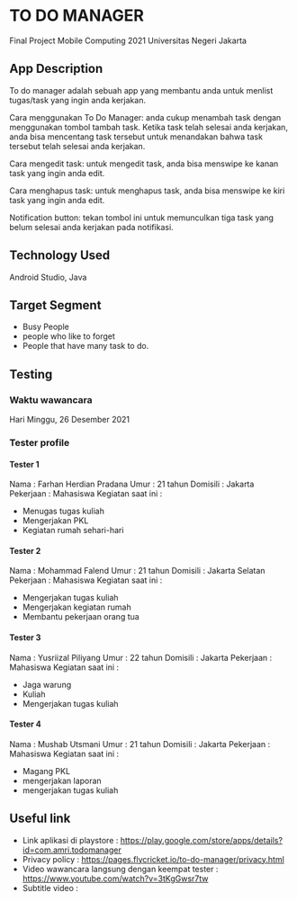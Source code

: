 # TO DO MANAGER

Final Project Mobile Computing 2021
Universitas Negeri Jakarta

## App Description

To do manager adalah sebuah app yang membantu anda untuk menlist tugas/task yang ingin anda kerjakan. 

Cara menggunakan To Do Manager:
anda cukup menambah task dengan menggunakan tombol tambah task. Ketika task telah selesai anda kerjakan, anda bisa mencentang task tersebut untuk menandakan bahwa task tersebut telah selesai anda kerjakan. 

Cara mengedit task:
untuk mengedit task, anda bisa menswipe ke kanan task yang ingin anda edit.

Cara menghapus task:
untuk menghapus task, anda bisa menswipe ke kiri task yang ingin anda edit.

Notification button:
tekan tombol ini untuk memunculkan tiga task yang belum selesai anda kerjakan pada notifikasi.

## Technology Used

Android Studio, Java

## Target Segment

- Busy People
- people who like to forget
- People that have many task to do.

## Testing

### Waktu wawancara

Hari Minggu, 26 Desember 2021

### Tester profile

#### Tester 1

Nama      : Farhan Herdian Pradana
Umur      : 21 tahun
Domisili  : Jakarta
Pekerjaan : Mahasiswa
Kegiatan saat ini :
 - Menugas tugas kuliah
 - Mengerjakan PKL
 - Kegiatan rumah sehari-hari
 
#### Tester 2

Nama      : Mohammad Falend
Umur      : 21 tahun
Domisili  : Jakarta Selatan
Pekerjaan : Mahasiswa
Kegiatan saat ini :
  - Mengerjakan tugas kuliah
  - Mengerjakan kegiatan rumah
  - Membantu pekerjaan orang tua
  
#### Tester 3

Nama      : Yusriizal Piliyang
Umur      : 22 tahun
Domisili  : Jakarta
Pekerjaan : Mahasiswa
Kegiatan saat ini :
  - Jaga warung
  - Kuliah
  - Mengerjakan tugas kuliah

#### Tester 4

Nama      : Mushab Utsmani
Umur      : 21 tahun
Domisili  : Jakarta
Pekerjaan : Mahasiswa
Kegiatan saat ini :
  - Magang PKL
  - mengerjakan laporan 
  - mengerjakan tugas kuliah
  
## Useful link

- Link aplikasi di playstore : https://play.google.com/store/apps/details?id=com.amri.todomanager
- Privacy policy : https://pages.flycricket.io/to-do-manager/privacy.html
- Video wawancara langsung dengan keempat tester : https://www.youtube.com/watch?v=3tKgGwsr7tw
- Subtitle video :
